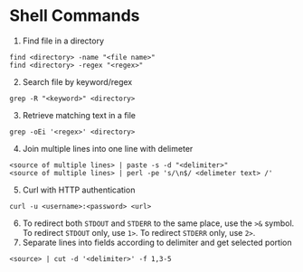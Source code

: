 # Shell Commands

1. Find file in a directory

  ```
  find <directory> -name "<file name>"
  find <directory> -regex "<regex>"
  ```
2. Search file by keyword/regex

  ```
  grep -R "<keyword>" <directory>
  ``` 
3. Retrieve matching text in a file
  
  ```
  grep -oEi '<regex>' <directory>
  ```
4. Join multiple lines into one line with delimeter
  
  ```
  <source of multiple lines> | paste -s -d "<delimiter>"
  <source of multiple lines> | perl -pe 's/\n$/ <delimeter text> /'
  ```
5. Curl with HTTP authentication

  ```
  curl -u <username>:<password> <url>
  ```
6. To redirect both `STDOUT` and `STDERR` to the same place, use the `>&` symbol. To redirect `STDOUT` only, use `1>`. Toredirect `STDERR` only, use `2>`.  
7. Separate lines into fields according to delimiter and get selected portion

  ```
  <source> | cut -d '<delimiter>' -f 1,3-5
  ```